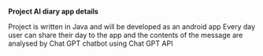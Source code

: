 **Project AI diary app details**

Project is written in Java and will be developed as an android app
Every day user can share their day to the app and the contents of the message are analysed by Chat GPT chatbot using Chat GPT API
